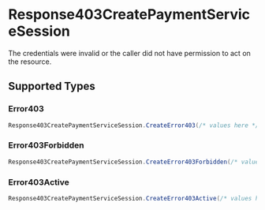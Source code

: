 # Response403CreatePaymentServiceSession

The credentials were invalid or the caller did not have permission to act on the resource.


## Supported Types

### Error403

```csharp
Response403CreatePaymentServiceSession.CreateError403(/* values here */);
```

### Error403Forbidden

```csharp
Response403CreatePaymentServiceSession.CreateError403Forbidden(/* values here */);
```

### Error403Active

```csharp
Response403CreatePaymentServiceSession.CreateError403Active(/* values here */);
```
